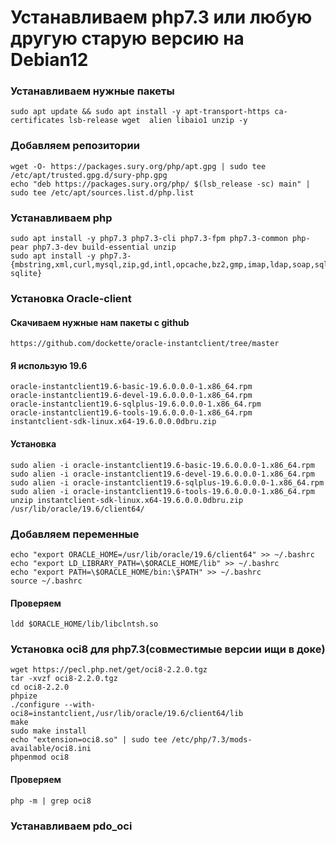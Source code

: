 # Устанавливаем php7.3 или любую другую старую версию на Debian12

### Устанавливаем нужные пакеты
```
sudo apt update && sudo apt install -y apt-transport-https ca-certificates lsb-release wget  alien libaio1 unzip -y
```
### Добавляем репозитории
```
wget -O- https://packages.sury.org/php/apt.gpg | sudo tee /etc/apt/trusted.gpg.d/sury-php.gpg
echo "deb https://packages.sury.org/php/ $(lsb_release -sc) main" | sudo tee /etc/apt/sources.list.d/php.list
```
### Устанавливаем php
```
sudo apt install -y php7.3 php7.3-cli php7.3-fpm php7.3-common php-pear php7.3-dev build-essential unzip
sudo apt install -y php7.3-{mbstring,xml,curl,mysql,zip,gd,intl,opcache,bz2,gmp,imap,ldap,soap,sqlite3,xml,pspell,redis,xdebug,mailparse,igbinary,pdo-sqlite}
```

### Установка Oracle-client
#### Скачиваем нужные нам пакеты с github
`https://github.com/dockette/oracle-instantclient/tree/master`
#### Я использую 19.6
```
oracle-instantclient19.6-basic-19.6.0.0.0-1.x86_64.rpm
oracle-instantclient19.6-devel-19.6.0.0.0-1.x86_64.rpm
oracle-instantclient19.6-sqlplus-19.6.0.0.0-1.x86_64.rpm
oracle-instantclient19.6-tools-19.6.0.0.0-1.x86_64.rpm
instantclient-sdk-linux.x64-19.6.0.0.0dbru.zip
```
#### Установка
```
sudo alien -i oracle-instantclient19.6-basic-19.6.0.0.0-1.x86_64.rpm
sudo alien -i oracle-instantclient19.6-devel-19.6.0.0.0-1.x86_64.rpm
sudo alien -i oracle-instantclient19.6-sqlplus-19.6.0.0.0-1.x86_64.rpm
sudo alien -i oracle-instantclient19.6-tools-19.6.0.0.0-1.x86_64.rpm
unzip instantclient-sdk-linux.x64-19.6.0.0.0dbru.zip /usr/lib/oracle/19.6/client64/
```
### Добавляем переменные 
```
echo "export ORACLE_HOME=/usr/lib/oracle/19.6/client64" >> ~/.bashrc
echo "export LD_LIBRARY_PATH=\$ORACLE_HOME/lib" >> ~/.bashrc
echo "export PATH=\$ORACLE_HOME/bin:\$PATH" >> ~/.bashrc
source ~/.bashrc
```
#### Проверяем
```
ldd $ORACLE_HOME/lib/libclntsh.so
```
### Установка oci8 для php7.3(совместимые версии ищи в доке)
```
wget https://pecl.php.net/get/oci8-2.2.0.tgz
tar -xvzf oci8-2.2.0.tgz
cd oci8-2.2.0
phpize
./configure --with-oci8=instantclient,/usr/lib/oracle/19.6/client64/lib
make
sudo make install
echo "extension=oci8.so" | sudo tee /etc/php/7.3/mods-available/oci8.ini
phpenmod oci8
```
#### Проверяем 
```
php -m | grep oci8
```
### Устанавливаем pdo_oci
```

```
